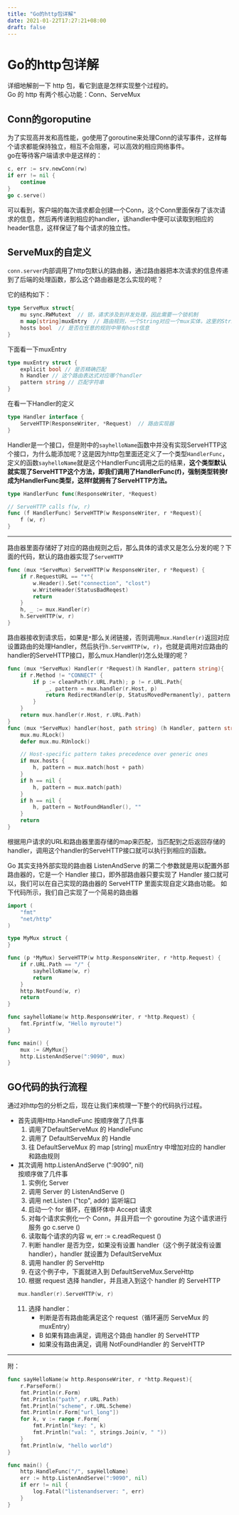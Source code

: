 ```yaml
---
title: "Go的http包详解"
date: 2021-01-22T17:27:21+08:00
draft: false
---
```

# Go的http包详解

详细地解剖一下 http 包，看它到底是怎样实现整个过程的。  
Go 的 http 有两个核心功能：Conn、ServeMux

## Conn的goroputine

为了实现高并发和高性能，go使用了goroutine来处理Conn的读写事件，这样每个请求都能保持独立，相互不会阻塞，可以高效的相应网络事件。   
go在等待客户端请求中是这样的：  
```go
c, err := srv.newConn(rw)
if err != nil {
    continue
}
go c.serve()
```  
可以看到，客户端的每次请求都会创建一个Conn，这个Conn里面保存了该次请求的信息，然后再传递到相应的handler，该handler中便可以读取到相应的header信息，这样保证了每个请求的独立性。

## ServeMux的自定义

```conn.server```内部调用了http包默认的路由器，通过路由器把本次请求的信息传递到了后端的处理函数，那么这个路由器是怎么实现的呢？

它的结构如下：
```go
type ServeMux struct{
    mu sync.RWMutext  // 锁，请求涉及到并发处理，因此需要一个锁机制
    m map[string]muxEntry  // 路由规则，一个String对应一个mux实体，这里的String就是注册的一个路由表达式
    hosts bool  // 是否在任意的规则中带有host信息
}
```
下面看一下muxEntry
```go
type muxEntry struct {
    explicit bool // 是否精确匹配
    h Handler // 这个路由表达式对应哪个handler
    pattern string // 匹配字符串
}
```
在看一下Handler的定义  
```go
type Handler interface {
    ServeHTTP(ResponseWriter, *Request)  // 路由实现器
}
```
Handler是一个接口，但是附中的```sayhelloName```函数中并没有实现ServeHTTP这个接口，为什么能添加呢？这是因为http包里面还定义了一个类型```HandlerFunc```，定义的函数```sayhelloName```就是这个HandlerFunc调用之后的结果，**这个类型默认就实现了ServeHTTP这个方法，即我们调用了HandlerFunc(f)，强制类型转换f成为HandlerFunc类型，这样f就拥有了ServeHTTP方法。**
```go
type HandlerFunc func(ResponseWriter, *Request)

// ServeHTTP calls f(w, r)
func (f HandlerFunc) ServeHTTP(w ResponseWriter, r *Request){
    f (w, r)
}
```

---
路由器里面存储好了对应的路由规则之后，那么具体的请求又是怎么分发的呢？下面的代码，默认的路由器实现了```ServeHTTP```
```go
func (mux *ServeMux) ServeHTTP(w ResponseWriter, r *Request) {
    if r.RequestURL == "*"{
        w.Header().Set("connection", "clost")
        w.WriteHeader(StatusBadReqest)
        return
    }
    h, _ := mux.Handler(r)
    h.ServeHTTP(w, r)
}
```
路由器接收到请求后，如果是```*```那么关闭链接，否则调用```mux.Handler(r)```返回对应设置路由的处理Handler，然后执行```h.ServeHTTP(w, r)```，也就是调用对应路由的handler的ServeHTTP接口，那么mux.Handler(r)怎么处理的呢？
```go
func (mux *ServeMux) Handler(r *Request)(h Handler, pattern string){
    if r.Method != "CONNECT" {
        if p := cleanPath(r.URL.Path); p != r.URL.Path{
            _, pattern = mux.handler(r.Host, p)
            return RedirectHandler(p, StatusMovedPermanently), pattern
        }
    }
    return mux.handler(r.Host, r.URL.Path)
}
func (mux *ServeMux) handler(host, path string) (h Handler, pattern string) {
    mux.mu.RLock()
    defer mux.mu.RUnlock()

    // Host-specific pattern takes precedence over generic ones
    if mux.hosts {
        h, pattern = mux.match(host + path)
    }
    if h == nil {
        h, pattern = mux.match(path)
    }
    if h == nil {
        h, pattern = NotFoundHandler(), ""
    }
    return
}
```
根据用户请求的URL和路由器里面存储的map来匹配，当匹配到之后返回存储的handler，调用这个handler的ServeHTTP接口就可以执行到相应的函数。

Go 其实支持外部实现的路由器 ListenAndServe 的第二个参数就是用以配置外部路由器的，它是一个 Handler 接口，即外部路由器只要实现了 Handler 接口就可以，我们可以在自己实现的路由器的 ServeHTTP 里面实现自定义路由功能。
如下代码所示，我们自己实现了一个简易的路由器  


```go
import (
    "fmt"
    "net/http"
)

type MyMux struct {
}

func (p *MyMux) ServeHTTP(w http.ResponseWriter, r *http.Request) {
    if r.URL.Path == "/" {
        sayhelloName(w, r)
        return
    }
    http.NotFound(w, r)
    return
}

func sayhelloName(w http.ResponseWriter, r *http.Request) {
    fmt.Fprintf(w, "Hello myroute!")
}

func main() {
    mux := &MyMux{}
    http.ListenAndServe(":9090", mux)
}
```

## GO代码的执行流程

通过对http包的分析之后，现在让我们来梳理一下整个的代码执行过程。
* 首先调用Http.HandleFunc
按顺序做了几件事
    1. 调用了DefaultServeMux 的 HandleFunc
    2. 调用了 DefaultServeMux 的 Handle
    3. 往 DefaultServeMux 的 map [string] muxEntry 中增加对应的 handler 和路由规则
* 其次调用 http.ListenAndServe (":9090", nil)  
按顺序做了几件事
    1. 实例化 Server
    2. 调用 Server 的 ListenAndServe ()
    3. 调用 net.Listen ("tcp", addr) 监听端口
    4. 启动一个 for 循环，在循环体中 Accept 请求
    5. 对每个请求实例化一个 Conn，并且开启一个 goroutine 为这个请求进行服务 go c.serve ()
    6. 读取每个请求的内容 w, err := c.readRequest ()
    7. 判断 handler 是否为空，如果没有设置 handler（这个例子就没有设置 handler），handler 就设置为 DefaultServeMux
    8. 调用 handler 的 ServeHttp
    9. 在这个例子中，下面就进入到 DefaultServeMux.ServeHttp
    10. 根据 request 选择 handler，并且进入到这个 handler 的 ServeHTTP
    ```go
    mux.handler(r).ServeHTTP(w, r)
    ```
    11. 选择 handler：
        - 判断是否有路由能满足这个 request（循环遍历 ServeMux 的 muxEntry）
        - B 如果有路由满足，调用这个路由 handler 的 ServeHTTP
        - 如果没有路由满足，调用 NotFoundHandler 的 ServeHTTP



---

附：
```go
func sayHelloName(w http.ResponseWriter, r *http.Request){
    r.ParseForm()
    fmt.Println(r.Form)
    fmt.Println("path", r.URL.Path)
    fmt.Println("scheme", r.URL.Scheme)
    fmt.Println(r.Form["url_long"])
    for k, v := range r.Form{
        fmt.Println("key: ", k)
        fmt.Println("val: ", strings.Join(v, " "))
    }
    fmt.Println(w, "hello world")
}

func main() {
    http.HandleFunc("/", sayHelloName)
    err := http.ListenAndServe(":9090", nil)
    if err != nil {
        log.Fatal("listenandserver: ", err)
    }
}
```
